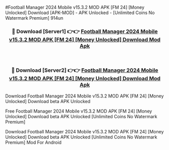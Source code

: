 #Football Manager 2024 Mobile v15.3.2 MOD APK [FM 24] [Money Unlocked] Download [APK-MOD] - APK Unlocked - [Unlimited Coins No Watermark Premium] 914un



<div align="center">

<h3>🔴 Download [Server1] 👉👉 <a href="https://momento.my/?title=Football_Manager_2024_Mobile_v15.3.2_MOD_APK_[FM_24]_[Money_Unlocked]_Download">Football Manager 2024 Mobile v15.3.2 MOD APK [FM 24] [Money Unlocked] Download Mod Apk</a></h3><br>

<h3>🔴 Download [Server2] 👉👉 <a href="https://momento.my/?title=Football_Manager_2024_Mobile_v15.3.2_MOD_APK_[FM_24]_[Money_Unlocked]_Download">Football Manager 2024 Mobile v15.3.2 MOD APK [FM 24] [Money Unlocked] Download Mod Apk</a></h3>
</div>



Download Football Manager 2024 Mobile v15.3.2 MOD APK [FM 24] [Money Unlocked] Download beta APK Unlocked

Free Football Manager 2024 Mobile v15.3.2 MOD APK [FM 24] [Money Unlocked] Download beta APK Unlocked [Unlimited Coins No Watermark Premium]

Download Football Manager 2024 Mobile v15.3.2 MOD APK [FM 24] [Money Unlocked] Download beta APK Unlocked [Unlimited Coins No Watermark Premium] Mod For Android
